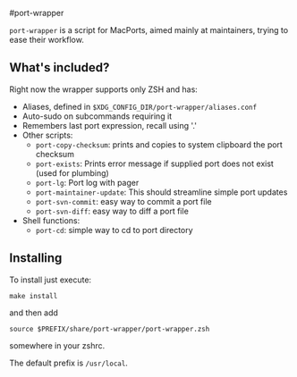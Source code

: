 #port-wrapper

`port-wrapper` is a script for MacPorts, aimed mainly at maintainers, trying to ease their workflow.

## What's included?
Right now the wrapper supports only ZSH and has:

  * Aliases, defined in `$XDG_CONFIG_DIR/port-wrapper/aliases.conf`
  * Auto-sudo on subcommands requiring it
  * Remembers last port expression, recall using '.'
  * Other scripts:
    * `port-copy-checksum`: prints and copies to system clipboard the port checksum
    * `port-exists`: Prints error message if supplied port does not exist (used for plumbing)
    * `port-lg`: Port log with pager
    * `port-maintainer-update`: This should streamline simple port updates
    * `port-svn-commit`: easy way to commit a port file
    * `port-svn-diff`: easy way to diff a port file
  * Shell functions:
    * `port-cd`: simple way to cd to port directory

## Installing
To install just execute:
```
make install
```

and then add
```
source $PREFIX/share/port-wrapper/port-wrapper.zsh
```
somewhere in your zshrc.

The default prefix is `/usr/local`.
